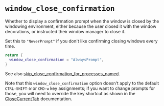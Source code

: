 # `window_close_confirmation`

Whether to display a confirmation prompt when the window is closed by the
windowing environment, either because the user closed it with the window
decorations, or instructed their window manager to close it.

Set this to `"NeverPrompt"` if you don't like confirming closing
windows every time.

```lua
return {
  window_close_confirmation = "AlwaysPrompt",
}
```

See also
[skip_close_confirmation_for_processes_named](../config/skip_close_confirmation_for_processes_named.md).

Note that this `window_close_confirmation` option doesn't apply to the default
`CTRL-SHIFT-W` or `CMD-w` key assignments; if you want to change prompts for
those, you will need to override the key shortcut as shown in the
[CloseCurrentTab](../keyassignment/CloseCurrentTab.md) documentation.
